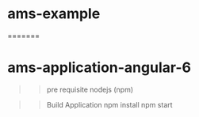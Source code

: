 # ams-example
=======
# ams-application-angular-6

>> pre requisite 
nodejs (npm)

>> Build Application
npm install
npm start
